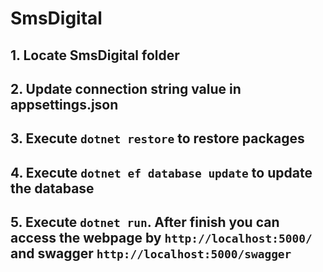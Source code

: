 # SmsDigital
## 1. Locate SmsDigital folder
## 2. Update connection string value in appsettings.json
## 3. Execute `dotnet restore` to restore packages
## 4. Execute `dotnet ef database update` to update the database
## 5. Execute `dotnet run`. After finish you can access the webpage by `http://localhost:5000/` and swagger `http://localhost:5000/swagger`
